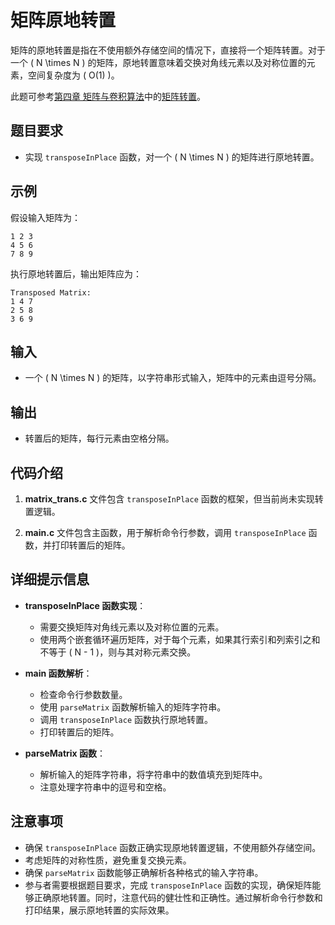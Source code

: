 # 矩阵原地转置

矩阵的原地转置是指在不使用额外存储空间的情况下，直接将一个矩阵转置。对于一个 \( N \times N \) 的矩阵，原地转置意味着交换对角线元素以及对称位置的元素，空间复杂度为 \( O(1) \)。

此题可参考[第四章 矩阵与卷积算法](../chapter-4.md)中的[矩阵转置](../chapter-4_3.md)。

## 题目要求

- 实现 `transposeInPlace` 函数，对一个 \( N \times N \) 的矩阵进行原地转置。

## 示例

假设输入矩阵为：
```
1 2 3
4 5 6
7 8 9
```

执行原地转置后，输出矩阵应为：
```
Transposed Matrix:
1 4 7
2 5 8
3 6 9
```

## 输入

- 一个 \( N \times N \) 的矩阵，以字符串形式输入，矩阵中的元素由逗号分隔。

## 输出

- 转置后的矩阵，每行元素由空格分隔。

## 代码介绍

1. **matrix_trans.c** 文件包含 `transposeInPlace` 函数的框架，但当前尚未实现转置逻辑。

2. **main.c** 文件包含主函数，用于解析命令行参数，调用 `transposeInPlace` 函数，并打印转置后的矩阵。

## 详细提示信息

- **transposeInPlace 函数实现**：
  - 需要交换矩阵对角线元素以及对称位置的元素。
  - 使用两个嵌套循环遍历矩阵，对于每个元素，如果其行索引和列索引之和不等于 \( N - 1 \)，则与其对称元素交换。

- **main 函数解析**：
  - 检查命令行参数数量。
  - 使用 `parseMatrix` 函数解析输入的矩阵字符串。
  - 调用 `transposeInPlace` 函数执行原地转置。
  - 打印转置后的矩阵。

- **parseMatrix 函数**：
  - 解析输入的矩阵字符串，将字符串中的数值填充到矩阵中。
  - 注意处理字符串中的逗号和空格。

## 注意事项

- 确保 `transposeInPlace` 函数正确实现原地转置逻辑，不使用额外存储空间。
- 考虑矩阵的对称性质，避免重复交换元素。
- 确保 `parseMatrix` 函数能够正确解析各种格式的输入字符串。
- 参与者需要根据题目要求，完成 `transposeInPlace` 函数的实现，确保矩阵能够正确原地转置。同时，注意代码的健壮性和正确性。通过解析命令行参数和打印结果，展示原地转置的实际效果。
